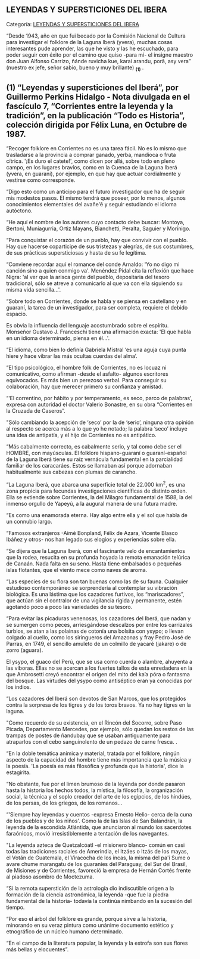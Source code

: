## LEYENDAS Y SUPERSTICIONES DEL IBERA

Categoría: [LEYENDAS Y SUPERSTICIONES DEL IBERA](http://descubrircorrientes.com.ar/2012/index.php/770-cultura/8-leyenda-y-tradicion/leyendas-y-supersticiones-del-ibera)

“Desde 1943, año en que fui becado por la Comisión Nacional de Cultura para investigar el folklore de la Laguna Iberá (yvera), muchas cosas interesantes pude aprender, las que he visto y las he escuchado, para poder seguir con éxito por el camino que quiso -para mí- el insigne maestro don Juan Alfonso Carrizo, ñánde ruvicha kue, karai arandu, porã, asy vera” (nuestro ex jefe, señor sabio, bueno y muy brillante) <sub><strong><span><span>(1)</span></span></strong></sub> .

## **(1)** “Leyendas y supersticiones del Iberá”, por Guillermo Perkins Hidalgo - Nota divulgada en el fascículo 7, “Corrientes entre la leyenda y la tradición”, en la publicación “Todo es Historia”, colección dirigida por Félix Luna, en Octubre de 1987.

“Recoger folklore en Corrientes no es una tarea fácil. No es lo mismo que trasladarse a la provincia a comprar ganado, yerba, mandioca o fruta cítrica. '¡Es duro el catete!', como dicen por allá, sobre todo en pleno campo, en los lugares bravíos, como en la Cuenca de la Laguna Iberá (yvera, en guaraní), por ejemplo, en que hay que actuar cordialmente y vestirse como corresponde.

“Digo esto como un anticipo para el futuro investigador que ha de seguir mis modestos pasos. El mismo tendrá que poseer, por lo menos, algunos conocimientos elementales del avañe'ẽ y seguir estudiando el idioma autóctono.

“He aquí el nombre de los autores cuyo contacto debe buscar: Montoya, Bertoni, Muniagurria, Ortiz Mayans, Bianchetti, Peralta, Saguier y Morínigo.

“Para conquistar el corazón de un pueblo, hay que convivir con el pueblo. Hay que hacerse coparticipe de sus tristezas y alegrías, de sus costumbres, de sus prácticas supersticiosas y hasta de su fe legítima.

“Conviene recordar aquí el romance del conde Arnaldo: 'Yo no digo mi canción sino a quien conmigo va'. Menéndez Pidal cita la reflexión que hace Nigra: 'al ver que la arisca gente del pueblo, depositaria del tesoro tradicional, sólo se atreve a comunicarlo al que va con ella siguiendo su misma vida sencilla...'.

“Sobre todo en Corrientes, donde se habla y se piensa en castellano y en guaraní, la tarea de un investigador, para ser completa, requiere el debido espacio.

Es obvia la influencia del lenguaje acostumbrado sobre el espíritu. Monseñor Gustavo J. Franceschi tiene una afirmación exacta: 'El que habla en un idioma determinado, piensa en él...'.

“El idioma, como bien lo definía Gabriela Mistral ‘es una aguja cuya punta hiere y hace vibrar las más ocultas cuerdas del alma’.

“El tipo psicológico, el hombre folk de Corrientes, no es locuaz ni comunicativo, como afirman -desde el asfalto- algunos escritores equivocados. Es más bien un perezoso verbal. Para conseguir su colaboración, hay que merecer primero su confianza y amistad.

“‘El correntino, por hábito y por temperamento, es seco, parco de palabras’, expresa con autoridad el doctor Valerio Bonastre, en su obra “Corrientes en la Cruzada de Caseros”.

"Sólo cambiando la acepción de ‘seco’ por la de ‘serio’, ninguna otra opinión al respecto se acerca más a lo que yo he notado; la palabra ‘seco’ incluye una idea de antipatía, y el hijo de Corrientes no es antipático.

“Más cabalmente correcto, es cabalmente serio, y tal como debe ser el HOMBRE, con mayúsculas. El folklore hispano-guaraní o guaraní-español de la Laguna Iberá tiene su raíz vernácula fundamental en la parcialidad familiar de los caracaráes. Estos se llamaban así porque adornaban habitualmente sus cabezas con plumas de carancho.

“La Laguna Iberá, que abarca una superficie total de 22.000 km<sup>2</sup>, es una zona propicia para fecundas investigaciones científicas de distinto orden. Ella se extiende sobre Corrientes, la del Milagro fundamental de 1588, la del inmenso orgullo de Yapeyú, a la augural manera de una futura madre.

“Es como una enamorada eterna. Hay algo entre ella y el sol que habla de un connubio largo.

“Famosos extranjeros -Aimé Bonpland, Félix de Azara, Vicente Blasco Ibáñez y otros- nos han legado sus elogios y experiencias sobre ella.

“Se dijera que la Laguna Iberá, con el fascinante velo de encantamientos que la rodea, resucita en su profunda hoyada la remota emanación telúrica de Canaán. Nada falta en su seno. Hasta tiene embalsados o pequeñas islas flotantes, que el viento mece como naves de aroma.

“Las especies de su flora son tan buenas como las de su fauna. Cualquier estudioso contemporáneo se sorprendería al contemplar su vibración biológica. Es una lástima que los cazadores furtivos, los “mariscadores”, que actúan sin el contralor de una vigilancia rígida y permanente, estén agotando poco a poco las variedades de su tesoro.

“Para evitar las picaduras venenosas, los cazadores del Iberá, que nadan y se sumergen como peces, arriesgándose descalzos por entre los carrizales turbios, se atan a las polainas de cotonía una bolsita con ysypo; o llevan colgado al cuello, como los siringueros del Amazonas y fray Pedro José de Parras, en 1749, el sencillo amuleto de un colmillo de yacaré (jakare) o de zorro (aguara).

El ysypo, el guaco del Perú, que se usa como cuerda o alambre, ahuyenta a las víboras. Ellas no se acercan a los fuertes tallos de esta enredadera en la que Ambrosetti creyó encontrar el origen del mito del ka’a póra o fantasma del bosque. Las virtudes del ysypo como antiséptico eran ya conocidas por los indios.

“Los cazadores del Iberá son devotos de San Marcos, que los protegidos contra la sorpresa de los tigres y de los toros bravos. Ya no hay tigres en la laguna.

"Como recuerdo de su existencia, en el Rincón del Socorro, sobre Paso Picada, Departamento Mercedes, por ejemplo, sólo quedan los restos de las trampas de postes de ñandubay que se usaban antiguamente para atraparlos con el cebo sanguinolento de un pedazo de carne fresca. .

“En la doble temática anímica y material, tratada por el folklore, ningún aspecto de la capacidad del hombre tiene más importancia que la música y la poesía. 'La poesía es más filosófica y profunda que la historia', dice la estagirita.

“No obstante, fue por el limen brumoso de la leyenda por donde pasaron hasta la historia los hechos todos, la mística, la filosofía, la organización social, la técnica y el soplo creador del arte de los egipcios, de los hindúes, de los persas, de los griegos, de los romanos...

“'Siempre hay leyendas y cuentos -expresa Ernesto Helio- cerca de la cuna de los pueblos y de los niños'. Como la de las Islas de San Balandrán, la leyenda de la escondida Atlántida, que anunciaron al mundo los sacerdotes faraónicos, movió irresistiblemente a tentación de los navegantes.

"La leyenda azteca de Quetzalcóatl -el misionero blanco- común en casi todas las tradiciones raciales de Amerindia, el Itzáes o Itzás de los mayas, el Votán de Guatemala, el Viracocha de los incas, la misma del pa'i Sume o avare chume marangatu de los guaraníes del Paraguay, del Sur del Brasil, de Misiones y de Corrientes, favoreció la empresa de Hernán Cortés frente al piadoso asombro de Moctezuma.

“Si la remota superstición de la astrología dio indiscutible origen a la formación de la ciencia astronómica, la leyenda -que fue la piedra fundamental de la historia- todavía la continúa nimbando en la sucesión del tiempo.

“Por eso el árbol del folklore es grande, porque sirve a la historia, minorando en su veraz pintura como unánime documento estético y etnográfico de un núcleo humano determinado.

“En el campo de la literatura popular, la leyenda y la estrofa son sus flores más bellas y elocuentes”.